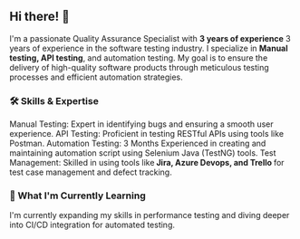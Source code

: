 <style>
  .bold-text {
    font-weight: bold;
  }
</style>

<h2 align="Left">Hi there! 👋</h2>

I'm a passionate Quality Assurance Specialist with <span class="bold-text">3 years of experience</span>
3 years of experience</span>
 in the software testing industry. I specialize in <span style="font-weight: bold;"> Manual testing, API testing</span>, and automation testing. My goal is to ensure the delivery of high-quality software products through meticulous testing processes and efficient automation strategies.

<h3 align="Left">🛠️ Skills & Expertise</h3>

Manual Testing: Expert in identifying bugs and ensuring a smooth user experience.
API Testing: Proficient in testing RESTful APIs using tools like Postman.
Automation Testing: 3 Months Experienced in creating and maintaining automation script using Selenium Java (TestNG) tools.
Test Management: Skilled in using tools like<span style="font-weight: bold;"> Jira, Azure Devops, and Trello </span>for test case management and defect tracking.

<h3 align="Left">🌱 What I'm Currently Learning</h3>
I'm currently expanding my skills in performance testing and diving deeper into CI/CD integration for automated testing.
